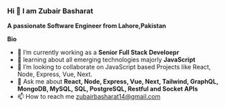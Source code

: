 ### Hi 👋 I am Zubair Basharat
**A passionate Software Engineer from Lahore,Pakistan**


**Bio**

- 🔭 I’m currently working as a **Senior Full Stack Develoepr**
- 🌱 learning about all emerging technologies majorly **JavaScript** 
- 👯 I’m looking to collaborate on JavaScript based Projects like React, Node, Express, Vue, Next.
- 💬 Ask me about **React, Node, Express, Vue, Next, Tailwind, GraphQL, MongoDB, MySQL, SQL, PostgreSQL, Restful and Socket APIs**
- 📫 How to reach me zubairbasharat14@gmail.com
